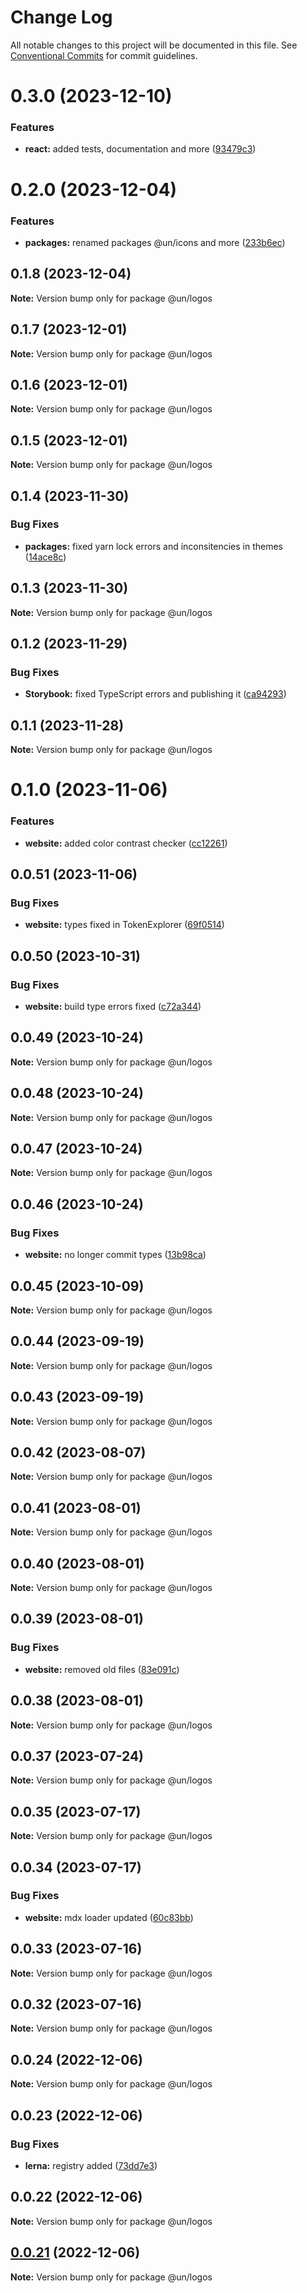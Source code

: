 # Change Log

All notable changes to this project will be documented in this file.
See [Conventional Commits](https://conventionalcommits.org) for commit guidelines.

# 0.3.0 (2023-12-10)


### Features

* **react:** added tests, documentation and more ([93479c3](https://dev.azure.com/commits/93479c3295ed5499edc38a5f702371cb78ae7b10))





# 0.2.0 (2023-12-04)


### Features

* **packages:** renamed packages @un/icons and more ([233b6ec](https://dev.azure.com/commits/233b6ecc195f3ff7f52344033d1e858f73c09020))





## 0.1.8 (2023-12-04)

**Note:** Version bump only for package @un/logos





## 0.1.7 (2023-12-01)

**Note:** Version bump only for package @un/logos





## 0.1.6 (2023-12-01)

**Note:** Version bump only for package @un/logos





## 0.1.5 (2023-12-01)

**Note:** Version bump only for package @un/logos





## 0.1.4 (2023-11-30)


### Bug Fixes

* **packages:** fixed yarn lock errors and inconsitencies in themes ([14ace8c](https://dev.azure.com/commits/14ace8cc950c85a8b7220c516d7eaca2cbc8df48))





## 0.1.3 (2023-11-30)

**Note:** Version bump only for package @un/logos





## 0.1.2 (2023-11-29)


### Bug Fixes

* **Storybook:** fixed TypeScript errors and publishing it ([ca94293](https://dev.azure.com/commits/ca942938534e06d98a5799340d21aa0a58cb6847))





## 0.1.1 (2023-11-28)

**Note:** Version bump only for package @un/logos





# 0.1.0 (2023-11-06)


### Features

* **website:** added color contrast checker ([cc12261](https://dev.azure.com/commits/cc122617dc46fcfe8c8913b405837d549ad2f8f0))





## 0.0.51 (2023-11-06)


### Bug Fixes

* **website:** types fixed in TokenExplorer ([69f0514](https://dev.azure.com/commits/69f051402c3fe011e026aae5ffee006c9412ae8f))





## 0.0.50 (2023-10-31)


### Bug Fixes

* **website:** build type errors fixed ([c72a344](https://dev.azure.com/commits/c72a3440fc4ef3f29fdacb24e853e315bc54fe0b))





## 0.0.49 (2023-10-24)

**Note:** Version bump only for package @un/logos





## 0.0.48 (2023-10-24)

**Note:** Version bump only for package @un/logos





## 0.0.47 (2023-10-24)

**Note:** Version bump only for package @un/logos





## 0.0.46 (2023-10-24)


### Bug Fixes

* **website:** no longer commit types ([13b98ca](https://dev.azure.com/commits/13b98ca873487caa77dbc0828da85c9c136ce6a5))





## 0.0.45 (2023-10-09)

**Note:** Version bump only for package @un/logos





## 0.0.44 (2023-09-19)

**Note:** Version bump only for package @un/logos





## 0.0.43 (2023-09-19)

**Note:** Version bump only for package @un/logos





## 0.0.42 (2023-08-07)

**Note:** Version bump only for package @un/logos





## 0.0.41 (2023-08-01)

**Note:** Version bump only for package @un/logos





## 0.0.40 (2023-08-01)

**Note:** Version bump only for package @un/logos





## 0.0.39 (2023-08-01)


### Bug Fixes

* **website:** removed old files ([83e091c](https://dev.azure.com/commits/83e091c04153ac227dbad158e999cb4f247c58ce))





## 0.0.38 (2023-08-01)

**Note:** Version bump only for package @un/logos





## 0.0.37 (2023-07-24)

**Note:** Version bump only for package @un/logos





## 0.0.35 (2023-07-17)

**Note:** Version bump only for package @un/logos





## 0.0.34 (2023-07-17)


### Bug Fixes

* **website:** mdx loader updated ([60c83bb](https://dev.azure.com/commits/60c83bba74621ba5a93c9718bc49e4cdfbc807b6))





## 0.0.33 (2023-07-16)

**Note:** Version bump only for package @un/logos





## 0.0.32 (2023-07-16)

**Note:** Version bump only for package @un/logos





## 0.0.24 (2022-12-06)

**Note:** Version bump only for package @un/logos

## 0.0.23 (2022-12-06)

### Bug Fixes

- **lerna:** registry added ([73dd7e3](https://github.com/un-core/designsystem/commit/73dd7e367e91bc1a372aa7e3f841f7f24a1b6934))

## 0.0.22 (2022-12-06)

**Note:** Version bump only for package @un/logos

## [0.0.21](https://github.com/un-core/designsystem/compare/@un/logos@0.0.20...@un/logos@0.0.21) (2022-12-06)

**Note:** Version bump only for package @un/logos

